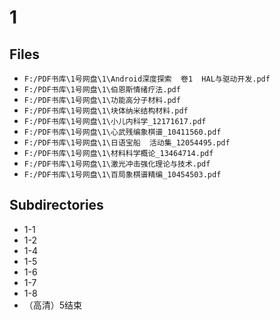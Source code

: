 # 1

## Files

- `F:/PDF书库\1号网盘\1\Android深度探索  卷1  HAL与驱动开发.pdf`
- `F:/PDF书库\1号网盘\1\伯恩斯情绪疗法.pdf`
- `F:/PDF书库\1号网盘\1\功能高分子材料.pdf`
- `F:/PDF书库\1号网盘\1\块体纳米结构材料.pdf`
- `F:/PDF书库\1号网盘\1\小儿内科学_12171617.pdf`
- `F:/PDF书库\1号网盘\1\心武残编象棋谱_10411560.pdf`
- `F:/PDF书库\1号网盘\1\日语宝船  活动集_12054495.pdf`
- `F:/PDF书库\1号网盘\1\材料科学概论_13464714.pdf`
- `F:/PDF书库\1号网盘\1\激光冲击强化理论与技术.pdf`
- `F:/PDF书库\1号网盘\1\百局象棋谱精编_10454503.pdf`

## Subdirectories

- 1-1
- 1-2
- 1-4
- 1-5
- 1-6
- 1-7
- 1-8
- （高清）5结束
